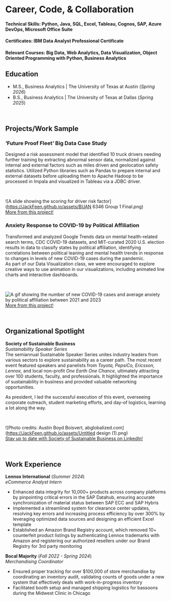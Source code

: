 # Career, Code, & Collaboration
  
#### **Technical Skills:** Python, Java, SQL, Excel, Tableau, Cognos, SAP, Azure DevOps, Microsoft Office Suite  
#### **Certificates:** IBM Data Analyst Professional Certificate  
#### **Relevant Courses:** Big Data, Web Analytics, Data Visualization, Object Oriented Programming with Python, Business Analytics  
  
  
## Education
- M.S., Business Analytics | The University of Texas at Austin (_Spring 2026_)								       		          		
- B.S., Business Analytics | The University of Texas at Dallas (_Spring 2025_)  
  
<br>  

## Projects/Work Sample
### ‘Future Proof Fleet’ Big Data Case Study
Designed a risk assessment model that identified 10 truck drivers needing further training by extracting abnormal sensor data, normalized against internal and external factors such as miles driven and geolocation safety statistics. Utilized Python libraries such as Pandas to prepare internal and external datasets before uploading them to Apache Hadoop to be processed in Impala and visualized in Tableau via a JDBC driver.  

<br>

![A slide showing the scoring for driver risk factor](https://JackFeen.github.io/assets/BUAN 6346 Group 1 Final.png)  
[More from this project!](https://github.com/JackFeen/Projects/tree/main/FutureProofFleet)

### Anxiety Response to COVID-19 by Political Affiliation
Transformed and analyzed Google Trends data on mental health-related search terms, CDC COVID-19 datasets, and MIT-curated 2020 U.S. election results in data to classify states by political affiliation, identifying correlations between political leaning and mental health trends in response to changes in levels of new COVID-19 cases during the pandemic.  
As part of our Data Visualization class, we were encouraged to explore creative ways to use animation in our visualizations, including animated line charts and interactive dashboards.  

<br>

![A gif showing the number of new COVID-19 cases and average anxiety by political affiliation between 2021 and 2023](https://JackFeen.github.io/assets/ezgif-5-4dfaa3ad40.gif)  
[More from this project!](https://github.com/JackFeen/Projects/tree/main/COVID%20Anxiety%20Trends)
  
<br>  

## Organizational Spotlight
**Society of Sustainable Business**  
_Sustainability Speaker Series_  
The semiannual Sustainable Speaker Series unites industry leaders from various sectors to explore sustainability as a career path. The most recent event featured speakers and panelists from _Toyota, PepsiCo, Ericsson, Lennox,_ and local non-profit _One Earth One Chance_, ultimately attracting over 100 students, faculty, and professionals. It highlighted the importance of sustainability in business and provided valuable networking opportunities.  

As president, I led the successful execution of this event, overseeing corporate outreach, student marketing efforts, and day-of logistics, learning a lot along the way.  

<br>  

![Photo credits: Austin Boyd Boisvert, abglobalized.com](https://JackFeen.github.io/assets/Untitled design (1).png)  
[Stay up to date with Society of Sustainable Business on LinkedIn!](https://www.linkedin.com/company/ssbutd/)

<br>  

## Work Experience
**Lennox International**  (_Summer 2024_)  
_eCommerce Analyst Intern_
-	Enhanced data integrity for 10,000+ products across company platforms by pinpointing critical errors in the SAP Datahub, ensuring accurate synchronization of material status between SAP ECC and SAP Hybris
-	Implemented a streamlined system for clearance center updates, resolving key errors and increasing process efficiency by over 300% by leveraging optimized data sources and designing an efficient Excel template
-	Established an Amazon Brand Registry account, which removed 10+ counterfeit product listings by authenticating Lennox trademarks with Amazon and registering our authorized resellers under our Brand Registry for 3rd party monitoring


**Bocal Majority**  (_Fall 2022 - Spring 2024_)  
_Merchandising Coordinator_
-	Ensured proper tracking for over $100,000 of store merchandise by coordinating an inventory audit, validating counts of goods under a new system that effectively deals with work-in-progress inventory  
-	Facilitated booth setup and managed shipping logistics for bassoons during the Midwest Clinic in Chicago  

